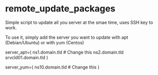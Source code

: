 # remote_update_packages
Simple script to update all you server at the smae time, uses SSH key to work.

To use it, simply add the server you want to update with apt (Debian/Ubuntu) or with yum (Centos)

server_apt=(
        ns1.domain.tld # Change this
        ns2.domain.tld
        srvcld01.domain.tld
)

server_yum=(
        ns10.domain.tld # Change this
)
